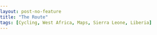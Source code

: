 ```yaml
---
layout: post-no-feature
title: "The Route"
tags: [Cycling, West Africa, Maps, Sierra Leone, Liberia]
---
```



<script src='https://api.tiles.mapbox.com/mapbox-gl-js/v0.45.0/mapbox-gl.js'></script>
<link href='https://api.tiles.mapbox.com/mapbox-gl-js/v0.45.0/mapbox-gl.css' rel='stylesheet' />
<style>
    body { margin:0; padding:0; }
    #map { position: absolute; top: 0; bottom: 0; width: 50%;}
</style>    

<div id='map'></div>
<script>
mapboxgl.accessToken = 'pk.eyJ1Ijoicm91cmtpZSIsImEiOiJ0Mlg4RTU0In0.jnyGthqO9MDP1JD1Rpl8eg';
var map = new mapboxgl.Map({
    container: 'map', // container id
    style: 'mapbox://styles/rourkie/cji2oc2nd0v4r2ss5gabc4cc8', // stylesheet location
    center: [-11.43, 7.26], // starting position [lng, lat]
    zoom: 8.4, // starting zoom
    pitch: 50
});
</script>